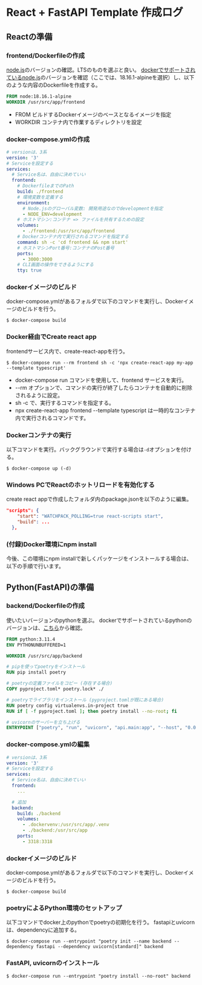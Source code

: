 # React + FastAPI Template 作成ログ

## Reactの準備
### frontend/Dockerfileの作成
[node.js](https://nodejs.org/en)のバージョンの確認。LTSのものを選ぶと良い。
[dockerでサポートされているnode.js](https://hub.docker.com/_/node/?tab=description&page=1&ordering=last_updated)のバージョンを確認（ここでは、18.16.1-alpineを選択）し、以下のような内容のDockerfileを作成する。

```dockerfile
FROM node:18.16.1-alpine
WORKDIR /usr/src/app/frontend
```
- FROM
  ビルドするDockerイメージのベースとなるイメージを指定
- WORKDIR
  コンテナ内で作業するディレクトリを設定

### docker-compose.ymlの作成

```yaml
# versionは、3系
version: '3'
# Serviceを設定する
services:
  # Service名は、自由に決めていい
  frontend:
    # DockerfileまでのPath
    build: ./frontend
    # 環境変数を定義する
    environment:
      # Node.jsのグローバル変数: 開発用途なのでdevelopmentを指定
      - NODE_ENV=development
    # ホストマシン:コンテナ => ファイルを共有するための設定
    volumes:
      - ./frontend:/usr/src/app/frontend
    # Dockerコンテナ内で実行されるコマンドを指定する
    command: sh -c 'cd frontend && npm start'
    # ホストマシンPort番号:コンテナのPost番号
    ports:
      - 3000:3000
    # CLI画面の操作をできるようにする
    tty: true
```

### dockerイメージのビルド
docker-compose.ymlがあるフォルダで以下のコマンドを実行し、Dockerイメージのビルドを行う。
```
$ docker-compose build
```

### Docker経由でCreate react app
frontendサービス内で、create-react-appを行う。
```
$ docker-compose run --rm frontend sh -c 'npx create-react-app my-app --template typescript'
```
- docker-compose run コマンドを使用して、frontend サービスを実行。
- --rm オプションで、コマンドの実行が終了したらコンテナを自動的に削除されるように設定。
- sh -c で、実行するコマンドを指定する。
- npx create-react-app frontend --template typescript は一時的なコンテナ内で実行されるコマンドです。

### Dockerコンテナの実行
以下コマンドを実行。バックグラウンドで実行する場合は`-d`オプションを付ける。
```
$ docker-compose up (-d)
```

### Windows PCでReactのホットリロードを有効化する
create react appで作成したフォルダ内のpackage.jsonを以下のように編集。

```json
"scripts": {
    "start": "WATCHPACK_POLLING=true react-scripts start",
    "build": ...
  },
```

### (付録)Docker環境にnpm install
今後、この環境にnpm installで新しくパッケージをインストールする場合は、以下の手順で行います。

## Python(FastAPI)の準備
### backend/Dockerfileの作成
使いたいバージョンのpythonを選ぶ。
dockerでサポートされているpythonのバージョンは、[こちら](https://hub.docker.com/_/python)から確認。

```dockerfile
FROM python:3.11.4
ENV PYTHONUNBUFFERED=1

WORKDIR /usr/src/app/backend

# pipを使ってpoetryをインストール
RUN pip install poetry

# poetryの定義ファイルをコピー (存在する場合)
COPY pyproject.toml* poetry.lock* ./

# poetryでライブラリをインストール (pyproject.tomlが既にある場合)
RUN poetry config virtualenvs.in-project true
RUN if [ -f pyproject.toml ]; then poetry install --no-root; fi

# uvicornのサーバーを立ち上げる
ENTRYPOINT ["poetry", "run", "uvicorn", "api.main:app", "--host", "0.0.0.0", "--reload"]
```

### docker-compose.ymlの編集

```yml
# versionは、3系
version: '3'
# Serviceを設定する
services:
  # Service名は、自由に決めていい
  frontend:
    ...

  # 追加
  backend:
    build: ./backend
    volumes:
      - .dockervenv:/usr/src/app/.venv
      - ./backend:/usr/src/app
    ports:
      - 3318:3318
```

### dockerイメージのビルド
docker-compose.ymlがあるフォルダで以下のコマンドを実行し、Dockerイメージのビルドを行う。
```
$ docker-compose build
```

### poetryによるPython環境のセットアップ

以下コマンドでdocker上のpythonでpoetryの初期化を行う。
fastapiとuvicornは、dependencyに追加する。
```
$ docker-compose run --entrypoint "poetry init --name backend --dependency fastapi --dependency uvicorn[standard]" backend
```

### FastAPI, uvicornのインストール
```
$ docker-compose run --entrypoint "poetry install --no-root" backend
```